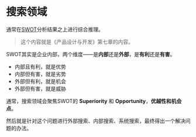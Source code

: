 # 搜索领域

通常在[SWOT](./SWOT分析.md)分析结果之上进行综合推理。

> 这个内容就是《产品设计与开发》第七章的内容。

SWOT其实是企业内部，两个维度——是**内部**还是**外部**，是**有利**还是**有害**。

- 内部且有利，就是优势
- 内部但有害，就是劣势
- 外部但有利，就是机会
- 外部但有害，就是威胁



通常，搜索领域会聚焦SWOT的 **Superiority** 和 **Opportunity**，**优越性和机会点**。



然后就是针对这个问题进行外部搜索、内部搜索、系统搜索，最终得出一个解决问题的办法。

